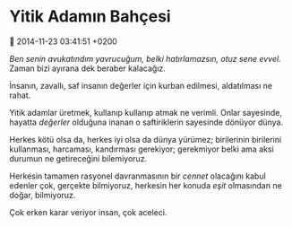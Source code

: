 Yitik Adamın Bahçesi
====================

:date: 2014-11-23 03:41:51 +0200

*Ben senin avukatındım yavrucuğum, belki hatırlamazsın, otuz sene
evvel.* Zaman bizi ayırana dek beraber kalacağız.

İnsanın, zavallı, saf insanın değerler için kurban edilmesi, aldatılması
ne rahat.

Yitik adamlar üretmek, kullanıp kullanıp atmak ne verimli. Onlar
sayesinde, hayatta *değerler* olduğuna inanan o saftiriklerin sayesinde
dönüyor dünya.

Herkes kötü olsa da, herkes iyi olsa da dünya yürümez; birilerinin
birilerini kullanması, harcaması, kandırması gerekiyor; gerekmiyor belki
ama aksi durumun ne getireceğini bilemiyoruz.

Herkesin tamamen rasyonel davranmasının bir *cennet* olacağını kabul
edenler çok, gerçekte bilmiyoruz, herkesin her konuda *eşit* olmasından
ne doğar, bilmiyoruz.

Çok erken karar veriyor insan, çok aceleci.
